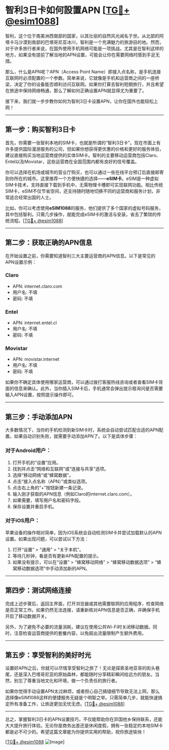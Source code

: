 # 智利3日卡如何設置APN [[TG💪+ @esim1088](https://t.me/s/esim1088)]

智利，这个位于南美洲西南部的国家，以其壮丽的自然风光闻名于世。从北部的阿塔卡马沙漠到南部的巴塔哥尼亚冰川，智利是一个充满魅力的旅游目的地。然而，对于许多旅行者来说，在国外使用手机网络可能是一项挑战。尤其是在智利这样的地方，如果没有提前了解当地的APN设置，可能会让你在需要网络时感到手足无措。

那么，什么是APN呢？APN（Access Point Name）即接入点名称，是手机连接互联网时必须配置的一个参数。简单来说，它就像是手机和运营商之间的一座桥梁，决定了你的设备能否顺利访问互联网。如果你打算去智利短期旅行，并且希望在旅途中保持网络畅通，那么了解如何正确设置APN就显得尤为重要了。

接下来，我们就一步步教你如何为智利3日卡设置APN，让你在国外也能轻松上网！

---

## **第一步：购买智利3日卡**

首先，你需要一张智利本地的SIM卡，也就是所谓的“智利3日卡”。现在市面上有许多提供国际漫游服务的公司，但如果你想获得更优惠的价格和更好的服务体验，建议直接购买当地运营商提供的实体SIM卡。智利的主要移动运营商包括Claro、Entel以及Movistar，这些运营商在全国范围内都有良好的信号覆盖。

你可以选择在机场或城市的营业厅购买，也可以通过一些在线平台预订后直接邮寄到你所在的城市。这里推荐一个方便快捷的选择——**eSIM卡**。eSIM是一种虚拟SIM卡技术，支持直接下载到手机中，无需物理卡槽即可实现联网功能。相比传统SIM卡，eSIM不仅节省空间，还支持随时随地切换不同的运营商和服务计划，非常适合经常出国的人士。

比如，你可以考虑使用**eSIM1088**的服务，他们提供了多个国家的虚拟号码服务，其中包括智利。只需几步操作，就能完成eSIM卡的激活与安装，省去了繁琐的传统流程。[[TG💪+ @esim1088](https://t.me/s/esim1088)]

---

## **第二步：获取正确的APN信息**

在开始设置之前，你需要知道智利三大主要运营商的APN信息。以下是常见的APN设置示例：

### Claro
- APN: internet.claro.com
- 用户名: 不填
- 密码: 不填

### Entel
- APN: internet.entel.cl
- 用户名: 不填
- 密码: 不填

### Movistar
- APN: movistar.internet
- 用户名: 不填
- 密码: 不填

如果你不确定具体使用哪家运营商，可以通过拨打客服热线咨询或者查看SIM卡背面的信息来确认。此外，当你插入SIM卡后，手机通常会弹出提示框询问是否需要输入APN设置，按照提示操作即可。

---

## **第三步：手动添加APN**

大多数情况下，当你的手机检测到新SIM卡时，系统会自动尝试匹配合适的APN配置。如果自动识别失败，就需要手动添加APN了。以下是具体步骤：

### 对于Android用户：
1. 打开手机的“设置”应用。
2. 找到并点击“网络和互联网”或“连接与共享”选项。
3. 选择“移动网络”或“蜂窝数据”。
4. 点击“接入点名称（APN）”或类似选项。
5. 点击右上角的“+”按钮新建一条记录。
6. 输入刚才获取的APN信息（例如Claro的internet.claro.com）。
7. 如果需要，填写用户名和密码字段。
8. 保存设置并重启手机。

### 对于iOS用户：
苹果设备的操作相对简单，因为iOS系统会自动检测SIM卡并尝试加载默认的APN设置。如果出现问题，可以尝试以下方法：
1. 打开“设置” > “通用” > “关于本机”。
2. 等待几秒钟，看是否有更新APN配置的提示。
3. 如果没有提示，可以在“设置” > “蜂窝移动网络” > “蜂窝移动数据选项” > “蜂窝移动数据选项”中手动添加新的APN。

---

## **第四步：测试网络连接**

完成上述步骤后，返回主界面，打开浏览器或其他需要联网的应用程序，检查网络是否正常工作。如果仍然无法连接，请重新核对APN信息是否正确，并确保手机开启了移动数据开关。

另外，为了避免不必要的流量消耗，建议在使用公共Wi-Fi时关闭移动数据。同时，注意检查运营商提供的套餐内容，以免超出流量限制产生额外费用。

---

## **第五步：享受智利的美好时光**

设置好APN之后，你就可以尽情享受智利之旅了！无论是探索圣地亚哥的街头巷尾，还是深入巴塔哥尼亚的原始森林，都能随时分享精彩瞬间给远方的朋友。当然，别忘了尊重当地文化和环境，做一个负责任的旅行者。

如果你觉得手动设置APN太过麻烦，或者担心自己搞错细节导致无法上网，那么选择像eSIM1088这样的便捷服务无疑是个明智之举。只需简单几步，就能快速搞定所有准备工作，让旅途更加无忧无虑。[[TG💪+ @esim1088](https://t.me/s/esim1088)]

---

总之，掌握智利3日卡的APN设置技巧，不仅能帮助你在异国他乡保持联系，还能大大提升旅行体验。无论你是商务出差还是休闲度假，拥有一张稳定的本地SIM卡都是必不可少的。希望这篇文章能为你提供实用的帮助，祝你旅途愉快！

[[TG💪+ @esim1088](https://t.me/s/esim1088) ![Image](https://i.postimg.cc/4NQfJmqS/Snipaste-2025-05-13-00-14-12.png)]